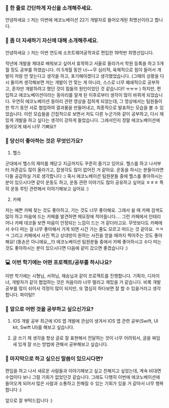### 👋 한 줄로 간단하게 자신을 소개해주세요.

안녕하세요 :) 저는 이번에 에코노베이션 22기 개발자로 들어오게된 최명선이라고 합니다. 

### 🔎 좀 더 자세하기 자신에 대해 소개해주세요.

안녕하세요 :) 저는 이번 연도에 소프트웨어공학과로 편입한 19학번 최명선입니다.

작년에 개발을 제대로 배워보고 싶어서 휴학하고 서울로 올라가서 학원 등록을 하고 5개월 정도 공부를 하였습니다. 이 5개월 동안 너~~무 심리적, 육체적으로 힘이 들어서 개발이 저랑 안 맞는다고 생각을 하고, 포기해야겠다고 생각했었습니다. (그때의 상황을 다시 돌이켜 생각해보면 저는 개발이 안 맞는 게 아니라, 스스로 너무 폐쇄적으로 공부하고, 혼자만 개발하려고 했던 것이 힘듦의 원인이었던 것 같습니다!! ㅠㅠㅠ ) 하지만, 편입하고 에코노베이션이라는 동아리를 알게 된 이후로부터 생각이 많이 바뀌게 되었습니다. 우연히 에코노베이션 동아리 관련 영상을 접하게 되었는데, 그 영상에서는 팀원들이 한 학기 동안 서로 협업하여 결과물을 만들어내고, 최종적으로 발표하는 모습을 볼 수 있었습니다. 이런 모습들을 간접적으로 보면서 저도 다른 누군가와 같이 공부하고, 다시 재밌게 개발을 하고 싶다는 생각이 강하게 들었습니다. 그래서인지 정말 에코노베이션에 들어오게 돼서 너무 기뻐요!!

### 💌 당신이 좋아하는 것은 무엇인가요?

1. 헬스 

군대에서 헬스의 재미를 깨닫고 지금까지도 꾸준히 즐기고 있어요. 헬스를 하고 나서부터 자존감도 많이 올라가고, 잡생각도 많이 없어진 거 같아요. 운동을 하시는 분들이라면 다들 공감하실 거로 생각합니다 :) 혹시 에코노베이션 팀원분들 중에 헬스를 좋아하시는 분이 있으시다면 같이 운동도 하고, 운동 관련 이야기도 많이 공유하고 싶어요 ㅎㅎㅎ 특히 운동 루틴 관련해서 이야기해보고 싶어요 :)


2. 카페 
 
저는 예쁜 카페 찾는 것도 좋아하고, 가는 것도 너무 좋아해요. 그래서 쉴 때 카페 검색도 많이 하고 마음에 드는 카페를 발견하면 메모장에 적어둡니다…. 그런 카페에서 인테리어나 카페 데코들 보면 마음이 안정되는 느낌이 드는 거 같더라고요. 무엇보다도 카페에서 수다 떠는 걸 너무 좋아해서 가게 되면 시간 가는 줄도 모르고 떠드는 것 같아요. ㅋㅋㅋ 그리고 카페에서 사진 찍고 상대방이 원하는 사진을 얻을 때까지 찍어주는 것도 좋아해요! (똥손은 아니에요,,,!!) 에코노베이션 팀원분들 중에서 카페 좋아하시고 수다 떠는 것도 좋아하시는 분이 있으시다면 다음에 같이 갔으면 좋겠습니다 :)

### 💻 이번 학기에는 어떤 프로젝트/공부를 하시나요?

이번 학기에는 시형님, 서하님, 채승님과 같이 프로젝트를 진행합니다. 기획자, 디자이너, 개발자가 같이 협업하는 것은 처음이라 너무 떨리고 재밌을 거 같습니다. 비록 개발 공부를 많이 쉬어서 걱정이 많이 되지만, 또 열심히 하다보면 잘 할 수 있을거라고 생각합니다. 파이팅!! 

### 👣 앞으로 어떤 것을 공부하고 싶으신가요?

1. IOS 개발 공부 
 최근에 IOS 앱 개발에 관심이 생겨서 IOS 앱 관련 공부(Swift, UI kit, Swift UI)를 해보고 싶습니다. 

2. 글 쓰기 
 제 생각을 항상 글로 잘 표현해서 전달하는 것이 너무 어려워서, 글을 짜임새 있게 잘 쓰는 방법에 관해서 공부해보고 싶습니다.

### 💙 마지막으로 하고 싶으신 말씀이 있으시다면?

편입을 하고 나서 새로운 사람들과 이야기해보고 싶고 친해지고 싶었는데, 계속 비대면 수업이다 보니 그럴 기회가 없었던것 같습니다. 그래도 다행히 이번에 에코노베이션에 들어오게 되어서 많은 사람과 소통하고 친해질 수 있는 기회가 있을 거 같아서 너무 행복합니다 :)

앞으로 잘 부탁드립니다 :)

